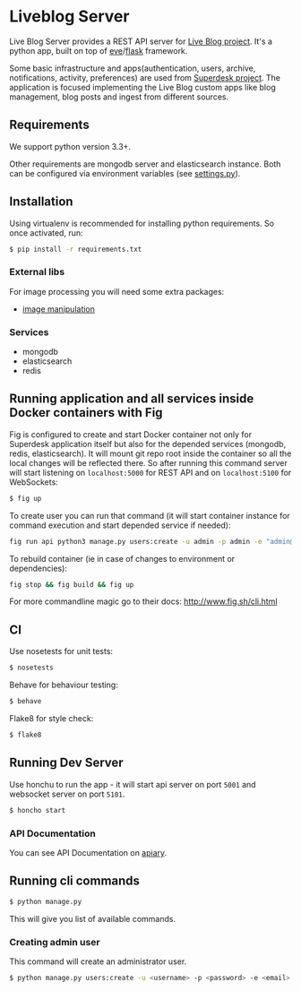 # Liveblog Server

Live Blog Server provides a REST API server for [Live Blog project](https://wiki.sourcefabric.org/display/LB/Live+Blog).
It's a python app, built on top of [eve](http://python-eve.org/)/[flask](http://flask.pocoo.org/) framework.

Some basic infrastructure and apps(authentication, users, archive, notifications, activity, preferences) are used from [Superdesk project](https://wiki.sourcefabric.org/display/NR/Superdesk+Home).
The application is focused implementing the Live Blog custom apps like blog management, blog posts and ingest from different sources.

## Requirements

We support python version 3.3+.

Other requirements are mongodb server and elasticsearch instance.
Both can be configured via environment variables (see [settings.py](./settings.py)).

## Installation

Using virtualenv is recommended for installing python requirements. So once activated, run:

```sh
$ pip install -r requirements.txt
```

### External libs

For image processing you will need some extra packages:

- [image manipulation](http://pillow.readthedocs.org/en/latest/installation.html#external-libraries)

### Services

- mongodb
- elasticsearch
- redis

## Running application and all services inside Docker containers with Fig

Fig is configured to create and start Docker container not only for Superdesk application itself but also for the depended services (mongodb, redis, elasticsearch).
It will mount git repo root inside the container so all the local changes will be reflected there.
So after running this command server will start listening on `localhost:5000` for REST API and on `localhost:5100` for WebSockets:

```sh
$ fig up
```

To create user you can run that command (it will start container instance for command execution and start depended service if needed):

```sh
fig run api python3 manage.py users:create -u admin -p admin -e "admin@example.com" --admin
```

To rebuild container (ie in case of changes to environment or dependencies):

```sh
fig stop && fig build && fig up
```

For more commandline magic go to their docs: http://www.fig.sh/cli.html

## CI

Use nosetests for unit tests:

```sh
$ nosetests
```

Behave for behaviour testing:

```sh
$ behave
```

Flake8 for style check:

```sh
$ flake8
```

## Running Dev Server

Use honchu to run the app - it will start api server on port `5001` and websocket server on port `5101`.

```sh
$ honcho start
```

### API Documentation

You can see API Documentation on [apiary](http://docs.liveblog.apiary.io/).

## Running cli commands

```sh
$ python manage.py
```

This will give you list of available commands.

### Creating admin user

This command will create an administrator user.

```sh
$ python manage.py users:create -u <username> -p <password> -e <email>
```
